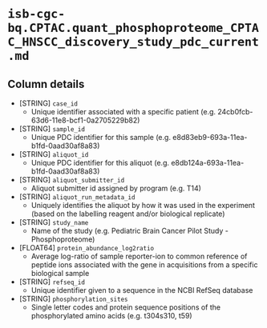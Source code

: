 # `isb-cgc-bq.CPTAC.quant_phosphoproteome_CPTAC_HNSCC_discovery_study_pdc_current.md`

## Column details

* [STRING]    `case_id`
  - Unique identifier associated with a specific patient (e.g. 24cb0fcb-63d6-11e8-bcf1-0a2705229b82)
* [STRING]    `sample_id`
  - Unique PDC identifier for this sample (e.g. e8d83eb9-693a-11ea-b1fd-0aad30af8a83)
* [STRING]    `aliquot_id`
  - Unique PDC identifier for this aliquot (e.g. e8db124a-693a-11ea-b1fd-0aad30af8a83)
* [STRING]    `aliquot_submitter_id`
  - Aliquot submitter id assigned by program (e.g. T14)
* [STRING]    `aliquot_run_metadata_id`
  - Uniquely identifies the aliquot by how it was used in the experiment (based on the labelling reagent and/or biological replicate)
* [STRING]    `study_name`
  - Name of the study (e.g. Pediatric Brain Cancer Pilot Study - Phosphoproteome)
* [FLOAT64]    `protein_abundance_log2ratio`
  - Average log-ratio of sample reporter-ion to common reference of peptide ions associated with the gene in acquisitions from a specific biological sample
* [STRING]    `refseq_id`
  - Unique identifier given to a sequence in the NCBI RefSeq database
* [STRING]    `phosphorylation_sites`
  - Single letter codes and protein sequence positions of the phosphorylated amino acids (e.g. t304s310, t59)

